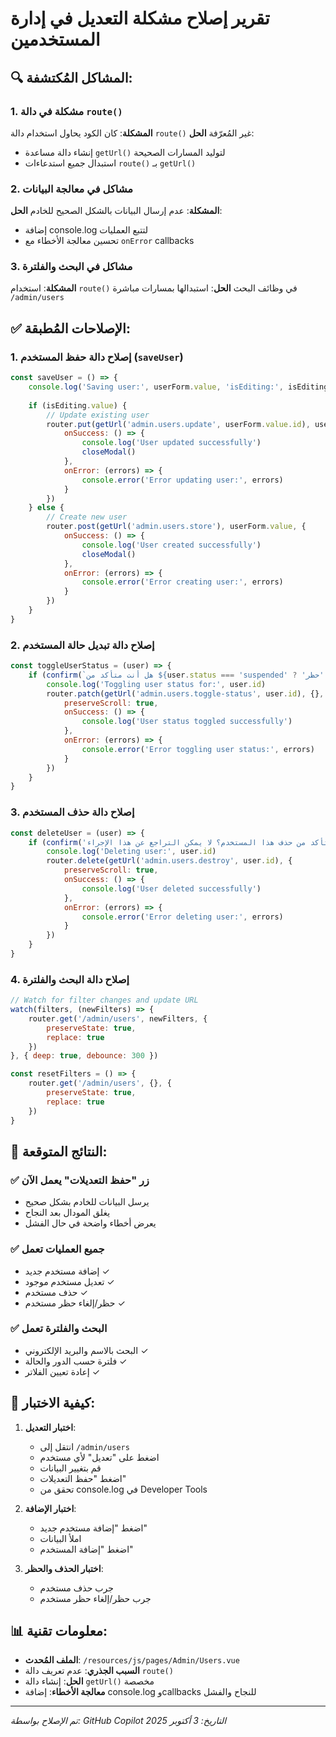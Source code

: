 # تقرير إصلاح مشكلة التعديل في إدارة المستخدمين

## 🔍 المشاكل المُكتشفة:

### 1. مشكلة في دالة `route()`
**المشكلة**: كان الكود يحاول استخدام دالة `route()` غير المُعرّفة
**الحل**: 
- إنشاء دالة مساعدة `getUrl()` لتوليد المسارات الصحيحة
- استبدال جميع استدعاءات `route()` بـ `getUrl()`

### 2. مشاكل في معالجة البيانات
**المشكلة**: عدم إرسال البيانات بالشكل الصحيح للخادم
**الحل**:
- إضافة console.log لتتبع العمليات
- تحسين معالجة الأخطاء مع `onError` callbacks

### 3. مشاكل في البحث والفلترة
**المشكلة**: استخدام `route()` في وظائف البحث
**الحل**: استبدالها بمسارات مباشرة `/admin/users`

## ✅ الإصلاحات المُطبقة:

### 1. إصلاح دالة حفظ المستخدم (`saveUser`)
```javascript
const saveUser = () => {
    console.log('Saving user:', userForm.value, 'isEditing:', isEditing.value)
    
    if (isEditing.value) {
        // Update existing user
        router.put(getUrl('admin.users.update', userForm.value.id), userForm.value, {
            onSuccess: () => {
                console.log('User updated successfully')
                closeModal()
            },
            onError: (errors) => {
                console.error('Error updating user:', errors)
            }
        })
    } else {
        // Create new user
        router.post(getUrl('admin.users.store'), userForm.value, {
            onSuccess: () => {
                console.log('User created successfully')
                closeModal()
            },
            onError: (errors) => {
                console.error('Error creating user:', errors)
            }
        })
    }
}
```

### 2. إصلاح دالة تبديل حالة المستخدم
```javascript
const toggleUserStatus = (user) => {
    if (confirm(`هل أنت متأكد من ${user.status === 'suspended' ? 'إلغاء حظر' : 'حظر'} هذا المستخدم؟`)) {
        console.log('Toggling user status for:', user.id)
        router.patch(getUrl('admin.users.toggle-status', user.id), {}, {
            preserveScroll: true,
            onSuccess: () => {
                console.log('User status toggled successfully')
            },
            onError: (errors) => {
                console.error('Error toggling user status:', errors)
            }
        })
    }
}
```

### 3. إصلاح دالة حذف المستخدم
```javascript
const deleteUser = (user) => {
    if (confirm('هل أنت متأكد من حذف هذا المستخدم؟ لا يمكن التراجع عن هذا الإجراء.')) {
        console.log('Deleting user:', user.id)
        router.delete(getUrl('admin.users.destroy', user.id), {
            preserveScroll: true,
            onSuccess: () => {
                console.log('User deleted successfully')
            },
            onError: (errors) => {
                console.error('Error deleting user:', errors)
            }
        })
    }
}
```

### 4. إصلاح دالة البحث والفلترة
```javascript
// Watch for filter changes and update URL
watch(filters, (newFilters) => {
    router.get('/admin/users', newFilters, {
        preserveState: true,
        replace: true
    })
}, { deep: true, debounce: 300 })

const resetFilters = () => {
    router.get('/admin/users', {}, {
        preserveState: true,
        replace: true
    })
}
```

## 🎯 النتائج المتوقعة:

### ✅ زر "حفظ التعديلات" يعمل الآن
- يرسل البيانات للخادم بشكل صحيح
- يغلق المودال بعد النجاح
- يعرض أخطاء واضحة في حال الفشل

### ✅ جميع العمليات تعمل
- إضافة مستخدم جديد ✓
- تعديل مستخدم موجود ✓
- حذف مستخدم ✓
- حظر/إلغاء حظر مستخدم ✓

### ✅ البحث والفلترة تعمل
- البحث بالاسم والبريد الإلكتروني ✓
- فلترة حسب الدور والحالة ✓
- إعادة تعيين الفلاتر ✓

## 🔧 كيفية الاختبار:

1. **اختبار التعديل**:
   - انتقل إلى `/admin/users`
   - اضغط على "تعديل" لأي مستخدم
   - قم بتغيير البيانات
   - اضغط "حفظ التعديلات"
   - تحقق من console.log في Developer Tools

2. **اختبار الإضافة**:
   - اضغط "إضافة مستخدم جديد"
   - املأ البيانات
   - اضغط "إضافة المستخدم"

3. **اختبار الحذف والحظر**:
   - جرب حذف مستخدم
   - جرب حظر/إلغاء حظر مستخدم

## 📊 معلومات تقنية:

- **الملف المُحدث**: `/resources/js/pages/Admin/Users.vue`
- **السبب الجذري**: عدم تعريف دالة `route()` 
- **الحل**: إنشاء دالة `getUrl()` مخصصة
- **معالجة الأخطاء**: إضافة console.log وcallbacks للنجاح والفشل

---

*تم الإصلاح بواسطة: GitHub Copilot*
*التاريخ: 3 أكتوبر 2025*